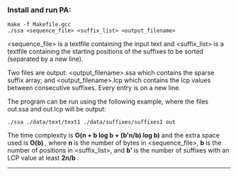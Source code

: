 ### Install and run PA:

```
make -f Makefile.gcc
./ssa <sequence_file> <suffix_list> <output_filename>
```

<sequence_file> is a textfile containing the input text and
<suffix_list> is a textfile containing the starting positions of the suffixes to be sorted (separated by a new line).

Two files are output: <output_filename>.ssa which contains the sparse suffix array; and <output_filename>.lcp which contains the lcp values between consecutive suffixes. Every entry is on a new line.

The program can be run using the following example, where the files out.ssa and out.lcp will be output:

```
./ssa ./data/text/text1 ./data/suffixes/suffixes1 out
```

The time complexity is <b>O(n + b log b + (b'n/b) log b)</b> and the extra space used is <b> O(b) </b>, 
where <b> n </b> is the number of bytes in <sequence_file>, 
<b> b </b> is the number of positions in <suffix_list>, 
and <b> b' </b> is the number of suffixes with an LCP value at least <b> 2n/b </b>.

________________________________

